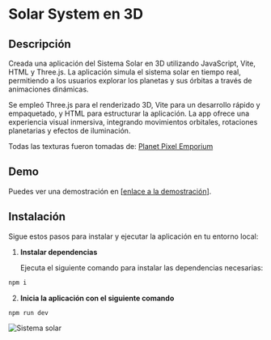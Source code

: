 # Solar System en 3D

## Descripción

Creada una aplicación del Sistema Solar en 3D utilizando JavaScript, Vite, HTML y Three.js. La aplicación simula el sistema solar en tiempo real, permitiendo a los usuarios explorar los planetas y sus órbitas a través de animaciones dinámicas. 

Se empleó Three.js para el renderizado 3D, Vite para un desarrollo rápido y empaquetado, y HTML para estructurar la aplicación. La app ofrece una experiencia visual inmersiva, integrando movimientos orbitales, rotaciones planetarias y efectos de iluminación.

Todas las texturas fueron tomadas de: [Planet Pixel Emporium](https://planetpixelemporium.com/planets.html)

## Demo

Puedes ver una demostración en [[enlace a la demostración](https://drive.google.com/file/d/1XgLFw0tzvK_JQG8JltMOj22CvVDNUlA9/view?usp=sharing)].

## Instalación

Sigue estos pasos para instalar y ejecutar la aplicación en tu entorno local:

1. **Instalar dependencias**

   Ejecuta el siguiente comando para instalar las dependencias necesarias:

```sh
npm i
```

2. **Inicia la aplicación con el siguiente comando**

```sh
npm run dev
```


<img data-attachment-id="512" data-permalink="https://hage968.com/portfolio/solar-system-gif-project/solar_system/" data-orig-file="https://hage968.com/wp-content/uploads/2020/01/solar_system.gif" data-orig-size="900,455" data-comments-opened="1" data-image-meta="{&quot;aperture&quot;:&quot;0&quot;,&quot;credit&quot;:&quot;&quot;,&quot;camera&quot;:&quot;&quot;,&quot;caption&quot;:&quot;&quot;,&quot;created_timestamp&quot;:&quot;0&quot;,&quot;copyright&quot;:&quot;&quot;,&quot;focal_length&quot;:&quot;0&quot;,&quot;iso&quot;:&quot;0&quot;,&quot;shutter_speed&quot;:&quot;0&quot;,&quot;title&quot;:&quot;&quot;,&quot;orientation&quot;:&quot;0&quot;}" data-image-title="Solar_System" data-image-description="" data-image-caption="" data-medium-file="https://hage968.com/wp-content/uploads/2020/01/solar_system.gif?w=300" data-large-file="https://hage968.com/wp-content/uploads/2020/01/solar_system.gif?w=900" tabindex="0" role="button" class="alignnone size-full wp-image-512" src="https://hage968.com/wp-content/uploads/2020/01/solar_system.gif?w=1100" alt="Sistema solar" srcset="https://hage968.com/wp-content/uploads/2020/01/solar_system.gif 900w, https://hage968.com/wp-content/uploads/2020/01/solar_system.gif?w=150&amp;h=76 150w, https://hage968.com/wp-content/uploads/2020/01/solar_system.gif?w=300&amp;h=152 300w, https://hage968.com/wp-content/uploads/2020/01/solar_system.gif?w=768&amp;h=388 768w" sizes="(max-width: 900px) 100vw, 900px"/>
